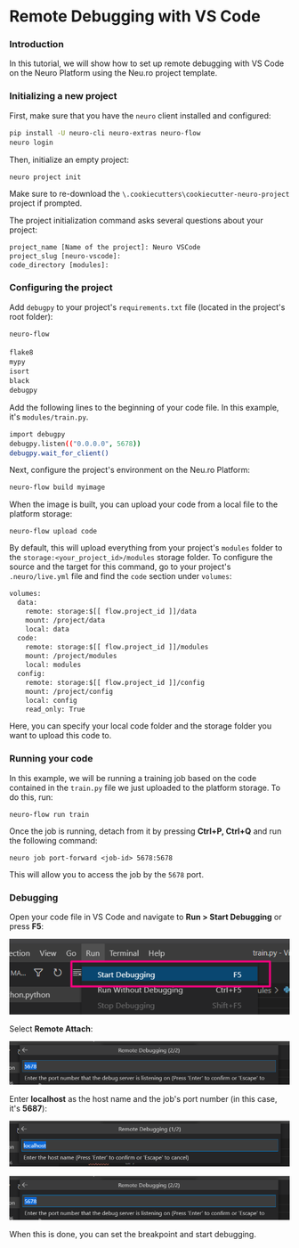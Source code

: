 # Remote Debugging with VS Code

### Introduction

In this tutorial, we will show how to set up remote debugging with VS Code on the Neuro Platform using the Neu.ro project template.

### Initializing a new project

First, make sure that you have the `neuro` client installed and configured:

```bash
pip install -U neuro-cli neuro-extras neuro-flow
neuro login
```

Then, initialize an empty project:

```bash
neuro project init
```

Make sure to re-download the `\.cookiecutters\cookiecutter-neuro-project` project if prompted.

The project initialization command asks several questions about your project:

```text
project_name [Name of the project]: Neuro VSCode
project_slug [neuro-vscode]: 
code_directory [modules]:
```

### Configuring the project

Add `debugpy` to your project's `requirements.txt` file \(located in the project's root folder\): 

```bash
neuro-flow

flake8
mypy
isort
black
debugpy
```

Add the following lines to the beginning of your code file. In this example, it's `modules/train.py`.

```bash
import debugpy
debugpy.listen(("0.0.0.0", 5678))
debugpy.wait_for_client()
```

Next, configure the project's environment on the Neu.ro Platform:

```bash
neuro-flow build myimage
```

When the image is built, you can upload your code from a local file to the platform storage:

```text
neuro-flow upload code
```

By default, this will upload everything from your project's `modules` folder to the `storage:<your_project_id>/modules` storage folder. To configure the source and the target for this command, go to your project's `.neuro/live.yml` file and find the `code` section under `volumes`:

```text
volumes:
  data:
    remote: storage:$[[ flow.project_id ]]/data
    mount: /project/data
    local: data
  code:
    remote: storage:$[[ flow.project_id ]]/modules
    mount: /project/modules
    local: modules
  config:
    remote: storage:$[[ flow.project_id ]]/config
    mount: /project/config
    local: config
    read_only: True
```

Here, you can specify your local code folder and the storage folder you want to upload this code to.

### Running your code

In this example, we will be running a training job based on the code contained in the `train.py` file we just uploaded to the platform storage. To do this, run:

```text
neuro-flow run train
```

Once the job is running, detach from it by pressing **Ctrl+P, Ctrl+Q** and run the following command:

```text
neuro job port-forward <job-id> 5678:5678
```

This will allow you to access the job by the `5678` port.

### Debugging 

Open your code file in VS Code and navigate to **Run &gt; Start Debugging** or press **F5**:

![](../../.gitbook/assets/image%20%2889%29%20%281%29.png)

Select **Remote Attach**:

![](../../.gitbook/assets/image%20%2888%29.png)

Enter **localhost** as the host name and the job's port number \(in this case, it's **5687**\):

![](../../.gitbook/assets/image%20%2887%29%20%281%29.png)

![](../../.gitbook/assets/image%20%2891%29.png)

When this is done, you can set the breakpoint and start debugging.

